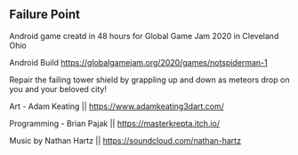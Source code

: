 Failure Point
-------------

Android game creatd in 48 hours for  Global Game Jam 2020 in Cleveland Ohio

Android Build 
https://globalgamejam.org/2020/games/notspiderman-1


Repair the failing tower shield by grappling up and down as meteors drop on you and your beloved city!

Art - Adam Keating ||         https://www.adamkeating3dart.com/


Programming - Brian Pajak ||         https://masterkrepta.itch.io/


Music by Nathan Hartz ||          https://soundcloud.com/nathan-hartz


